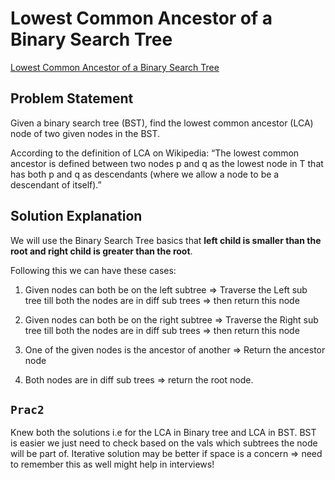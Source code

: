 # Lowest Common Ancestor of a Binary Search Tree

[Lowest Common Ancestor of a Binary Search Tree](https://leetcode.com/problems/lowest-common-ancestor-of-a-binary-search-tree/description/)

## Problem Statement

Given a binary search tree (BST), find the lowest common ancestor (LCA) node of two given nodes in the BST.

According to the definition of LCA on Wikipedia: “The lowest common ancestor is defined between two nodes p and q as the lowest node in T that has both p and q as descendants (where we allow a node to be a descendant of itself).”

## Solution Explanation

We will use the Binary Search Tree basics that **left child is smaller than the root and right child is greater than the root**.

Following this we can have these cases:

1. Given nodes can both be on the left subtree => Traverse the Left sub tree till both the nodes are in diff sub trees => then return this node

2. Given nodes can both be on the right subtree => Traverse the Right sub tree till both the nodes are in diff sub trees => then return this node

3. One of the given nodes is the ancestor of another => Return the ancestor node

4. Both nodes are in diff sub trees => return the root node.

## `Prac2`

Knew both the solutions i.e for the LCA in Binary tree and LCA in BST. BST is easier we just need to check based on the vals which subtrees the node will be part of.
Iterative solution may be better if space is a concern => need to remember this as well might help in interviews!
